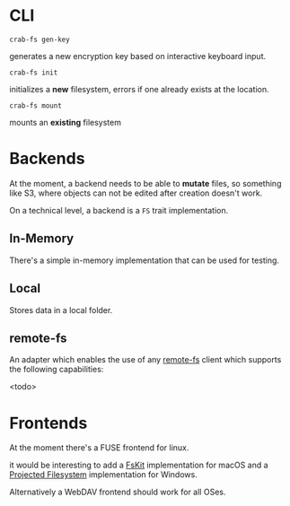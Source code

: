 # CLI

```
crab-fs gen-key
```

generates a new encryption key based on interactive keyboard input.

```
crab-fs init
```

initializes a **new** filesystem, errors if one already exists at the location.

```
crab-fs mount
```

mounts an **existing** filesystem


# Backends

At the moment, a backend needs to be able to **mutate** files, so something like S3, where objects can not be edited after creation doesn't work.

On a technical level, a backend is a ``FS`` trait implementation.

## In-Memory

There's a simple in-memory implementation that can be used for testing.

## Local

Stores data in a local folder.

## remote-fs

An adapter which enables the use of any [remote-fs](https://github.com/remotefs-rs/remotefs-rs) client which supports the following capabilities:

\<todo\>

# Frontends

At the moment there's a FUSE frontend for linux.

it would be interesting to add a [FsKit](https://developer.apple.com/documentation/fskit) implementation for macOS and a [Projected Filesystem](https://learn.microsoft.com/en-us/windows/win32/projfs/projected-file-system) implementation for Windows.

Alternatively a WebDAV frontend should work for all OSes.
